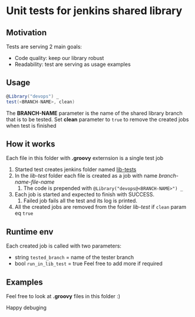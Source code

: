 # Unit tests for jenkins shared library

## Motivation

Tests are serving 2 main goals:
* Code quality: keep our library robust
* Readability: test are serving as usage examples

## Usage

```groovy
@Library("devops") _
test(<BRANCH-NAME>, clean)
```

The **BRANCH-NAME** parameter is the name of the shared library branch that is to be tested.
Set **clean** parameter to `true` to remove the created jobs when test is finished

## How it works

Each file in this folder with **.groovy** externsion is a single test job
1. Started test creates jenkins folder named [lib-tests](https://jenkins-seiv.gilat.tech/job/lib-tests/)
1. In the *lib-test* folder each file is created as a job with name *branch-name*-*file-name*
    1. The code is prepended with `@Library("devops@<BRANCH-NAME>") _`
1. Each job is started and expected to finish with SUCCESS.
    1. Failed job fails all the test and its log is printed.
1. All the created jobs are removed from the folder *lib-test* if `clean` param eq `true`

## Runtime env

Each created job is called with two parameters:
* string `tested_branch` = name of the tester branch 
* bool `run_in_lib_test` = true
Feel free to add more if required

## Examples

Feel free to look at **.groovy** files in this folder :)

Happy debuging
